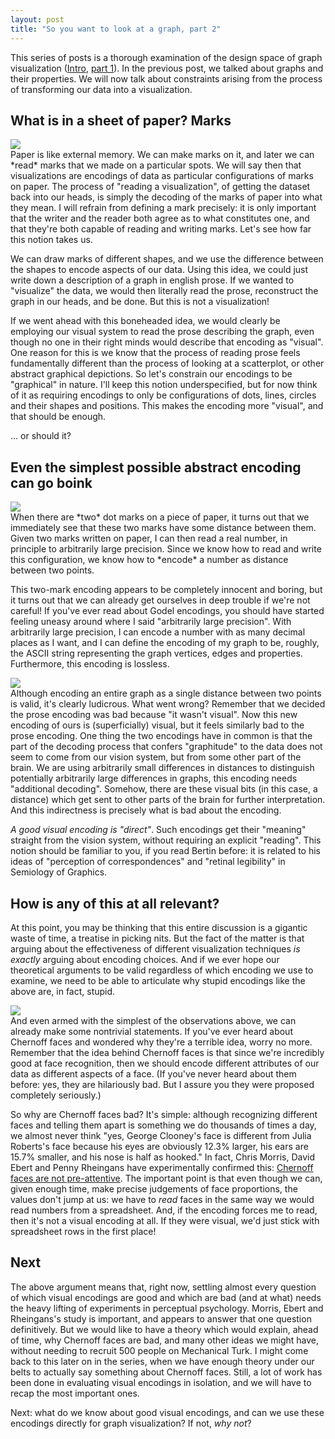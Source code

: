 ```yaml
---
layout: post
title: "So you want to look at a graph, part 2"
---
```


This series of posts is a thorough examination of the design space of
graph visualization
([Intro](https://cscheid.net/blog/so_you_want_to_look_at_a_graph),
[part
1](https://cscheid.net/blog/so_you_want_to_look_at_a_graph__part_1)). In the previous post, we talked about graphs and their
properties.  We will now talk about constraints arising from the
process of transforming our data into a visualization.

## What is in a sheet of paper? Marks

<div class="sidebar"><img src="https://cscheid.net/static/20120229/marks.png"></div>
Paper is like external memory. We can make marks on it, and later we
can *read* marks that we made on a particular spots. We will say
then that visualizations are encodings of data as particular
configurations of marks on paper. The process of "reading a
visualization", of getting the dataset back into our heads, is simply
the decoding of the marks of paper into what they mean. I will refrain
from defining a mark precisely: it is only important that the writer
and the reader both agree as to what constitutes one, and that they're
both capable of reading and writing marks. Let's see how far this notion takes
us.

We can draw marks of different shapes, and we use the difference
between the shapes to encode aspects of our data.  Using this idea,
we could just write down a description of a graph in english prose.
If we wanted to "visualize" the data, we would then literally read
the prose, reconstruct the graph in our heads, and be done. But
this is not a visualization!

If we went ahead with this boneheaded idea, we would clearly be
employing our visual system to read the prose describing the graph,
even though no one in their right minds would describe that encoding
as "visual".  One reason for this is we know that the process of
reading prose feels fundamentally different than the process of
looking at a scatterplot, or other abstract graphical depictions.  So
let's constrain our encodings to be "graphical" in nature. I'll keep
this notion underspecified, but for now think of it as requiring
encodings to only be configurations of dots, lines, circles and their
shapes and positions. This makes the encoding more "visual", and
that should be enough.

... or should it?

## Even the simplest possible abstract encoding can go boink

<div class="sidebar"><img src="https://cscheid.net/static/20120229/innocent_marks.png"></div>
When there are *two* dot marks on a piece of paper, it turns out
that we immediately see that these two marks have some distance
between them. Given two marks written on paper, I can then read a real
number, in principle to arbitrarily large precision. Since we know how
to read and write this configuration, we know how to *encode* a
number as distance between two points.

This two-mark encoding appears to be completely innocent and boring,
but it turns out that we can already get ourselves in deep trouble if
we're not careful! If you've ever read about Godel encodings, you
should have started feeling uneasy around where I said "arbitrarily
large precision". With arbitrarily large precision, I can encode
a number with as many decimal places as I want, and I can define the
encoding of my graph to be, roughly, the ASCII string representing the
graph vertices, edges and properties. Furthermore, this encoding is
lossless.

<div class="sidebar"><img
src="https://cscheid.net/static/20120229/oh_oh.png"></div> 
Although
encoding an entire graph as a single distance between two points is
valid, it's clearly ludicrous. What went wrong?  Remember that we
decided the prose encoding was bad because "it wasn't visual". Now
this new encoding of ours is (superficially) visual, but it feels
similarly bad to the prose encoding. One thing the two encodings have
in common is that the part of the decoding process that confers
"graphitude" to the data does not seem to come from our vision
system, but from some other part of the brain. We are using
arbitrarily small differences in distances to distinguish potentially
arbitrarily large differences in graphs, this encoding needs
"additional decoding". Somehow, there are these visual bits (in this
case, a distance) which get sent to other parts of the brain for
further interpretation. And this indirectness is precisely what is bad
about the encoding.

*A good visual encoding is "direct"*. Such encodings get their
"meaning" straight from the vision system, without requiring an
explicit "reading". This notion should be familiar to you, if you
read Bertin before: it is related to his ideas of "perception of
correspondences" and "retinal legibility" in Semiology of
Graphics.

## How is any of this at all relevant?

At this point, you may be thinking that this entire discussion
is a gigantic waste of time, a treatise in picking nits. But the fact
of the matter is that arguing about the effectiveness of different
visualization techniques *is exactly* arguing about encoding
choices. And if we ever hope our theoretical arguments to be valid
regardless of which encoding we use to examine, we need to be able to
articulate why stupid encodings like the above are, in fact, stupid.

<div class="sidebar-large"><img src="https://cscheid.net/static/20120229/chernoff_faces.png"></div>
And even armed with the simplest of the observations above, 
we can already make some nontrivial statements.
If you've ever heard about Chernoff faces and
wondered why they're a terrible idea, worry no more. Remember that the idea behind
Chernoff faces is that since we're incredibly good at face
recognition, then we should encode different attributes of our data as
different aspects of a face. (If you've never heard about them before:
yes, they are hilariously bad. But I assure you they were proposed
completely seriously.)

So why are Chernoff faces bad? It's simple: although recognizing
different faces and telling them apart is something we do thousands of
times a day, we almost never think "yes, George Clooney's face is
different from Julia Roberts's face because his eyes are obviously
12.3% larger, his ears are 15.7% smaller, and his nose is half as
hooked."  In fact, Chris Morris, David Ebert and Penny Rheingans have
experimentally confirmed this:
[Chernoff faces are not pre-attentive](http://www.research.ibm.com/people/c/cjmorris/publications/Chernoff_990402.pdf).  The important point is that
even though we can, given enough time, make precise judgements
of face proportions, the values don't jump at us: we have to
*read* faces in the same way we would read numbers from a
spreadsheet. And, if the encoding forces me to read, then it's not a
visual encoding at all. If they were visual, we'd just stick with spreadsheet rows
in the first place!

## Next

The above argument means that, right now, settling almost every
question of which visual encodings are good and which are bad (and at
what) needs the heavy lifting of experiments in perceptual
psychology. Morris, Ebert and Rheingans's study is important, and
appears to answer that one question definitively. But we would like to
have a theory which would explain, ahead of time, why Chernoff faces
are bad, and many other ideas we might have, without needing to
recruit 500 people on Mechanical Turk. I might come back to this later
on in the series, when we have enough theory under our belts to
actually say something about Chernoff faces.
Still, a lot of work has been done in evaluating visual encodings in
isolation, and we will have to recap the most important ones.

Next: what do we know about good visual encodings, and can we use
these encodings directly for graph visualization? If not, *why not*?
